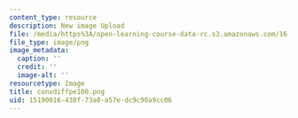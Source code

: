 ```yaml
---
content_type: resource
description: New image Upload
file: /media/https%3A/open-learning-course-data-rc.s3.amazonaws.com/16-90-computational-methods-in-aerospace-engineering-spring-2014/15190016438f73a0a57edc9c90a9cc06_convdiffpe100.png
file_type: image/png
image_metadata:
  caption: ''
  credit: ''
  image-alt: ''
resourcetype: Image
title: convdiffpe100.png
uid: 15190016-438f-73a0-a57e-dc9c90a9cc06
---
```

